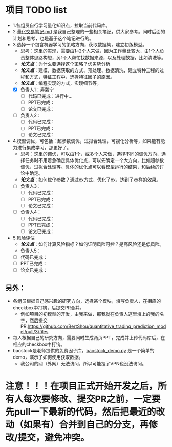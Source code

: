 # 项目 TODO list
- 1.各组员自行学习量化知识点，拉取当前代码库。
- 2.[量化交易笔记.md](%E9%87%8F%E5%8C%96%E4%BA%A4%E6%98%93%E7%AC%94%E8%AE%B0.md) 是我自己整理的一些相关笔记，供大家参考。同时后面的计划和思考，也是基于这个笔记进行的。
- 3.选择一个包含机器学习的策略方向，获取数据集，建立初版模型。
  - 思考：这里的实现，需要由1~2个人来做，因为工作量比较大，由1个人负责整体思路构想，另1个人帮忙找数据来源，以及处理数据，比如清洗等。
  - ***论文点***：为什么要选择这个策略？优劣势分析
  - ***论文点***：建模，数据获取的方式、预处理、数据清洗，建立特种工程的过程和方式，特征工程中，选择特征因子的原因。
  - ***论文点***：编程实现的方式，实现细节等。
  - [x] 负责人1：寿毅宁
    - [ ] 代码已完成：进行中...
    - [ ] PPT已完成：
    - [ ] 论文已完成：
  - [ ] 负责人2：
    - [ ] 代码已完成：
    - [ ] PPT已完成：
    - [ ] 论文已完成：
- 4.模型调优，可包括：超参数调优，过拟合处理，可视化分析等，如果能有能力进行集成学习，那更好了。
  - 思考：这里的调优，可以由1个，或多个人来做，选择不同的调优方向，选择任务时不用着急确定具体优化点，可以先确定一个大方向，比如超参数调优，过拟合处理等。具体的优化点可以看模型运行的结果，和后续的讨论中确定。
  - ***论文点***：如何优化参数？通过xx方式，优化了xx，达到了xx样的效果。
  - [ ] 负责人3：
    - [ ] 代码已完成：
    - [ ] PPT已完成：
    - [ ] 论文已完成：
  - [ ] 负责人4：
    - [ ] 代码已完成：
    - [ ] PPT已完成：
    - [ ] 论文已完成：
- 5.风险评估
  - ***论文点***：如何计算风险指标？如何证明风险可控？是高风险还是低风险。
  - 负责人5：
  - [ ] 代码已完成：
  - [ ] PPT已完成：
  - [ ] 论文已完成：

## 另外：
  - 各组员根据自己感兴趣的研究方向，选择某个模块，填写负责人，在相应的checkbox中打钩，后提交PR合并。
    - 例如项目的初模型的开发，由我来做，那我就在负责人这里填上的我的名字，然后提交PR:https://github.com/BertShou/quantitative_trading_prediction_model/pull/3/files
  - 每人根据自己的研究方向，需要同时生成两页PPT，完成并上传代码库后，在相应的checkbox中打钩。
  - baostock是老师提供的免费因子库，[baostock_demo.py](demo/baostock_demo.py) 是一个简单的demo，演示了如何使用获取数据。
    - 我公司的网（外网）无法访问，所以可能挂了VPN也没法访问。

# 注意！！！在项目正式开始开发之后，所有人每次要修改、提交PR之前，一定要先pull一下最新的代码，然后把最近的改动（如果有）合并到自己的分支，再修改/提交，避免冲突。
